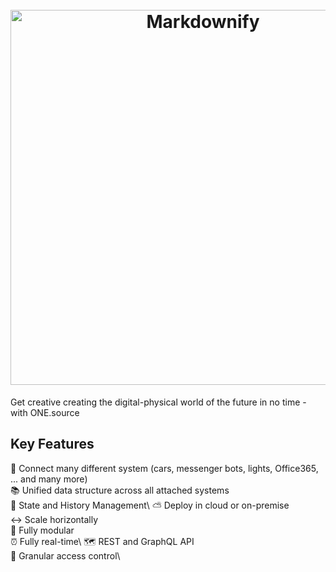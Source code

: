<h1 align="center">
  <br>
  <a href="https://1src.tech"><img src="https://github.com/janhaa/one/blob/main/2_Logo%20Design%20Handout.png?raw=true" alt="Markdownify" width="600"></a>
</h1>

Get creative creating the digital-physical world of the future in no time - with ONE.source

## Key Features

:bricks: Connect many different system (cars, messenger bots, lights, Office365, ... and many more)\
:books: Unified data structure across all attached systems\
:bookmark_tabs: State and History Management\ 
:partly_sunny: Deploy in cloud or on-premise\
:left_right_arrow: Scale horizontally\
:electric_plug: Fully modular\
:alarm_clock: Fully real-time\ 
:world_map:  REST and GraphQL API\
:door: Granular access control\
